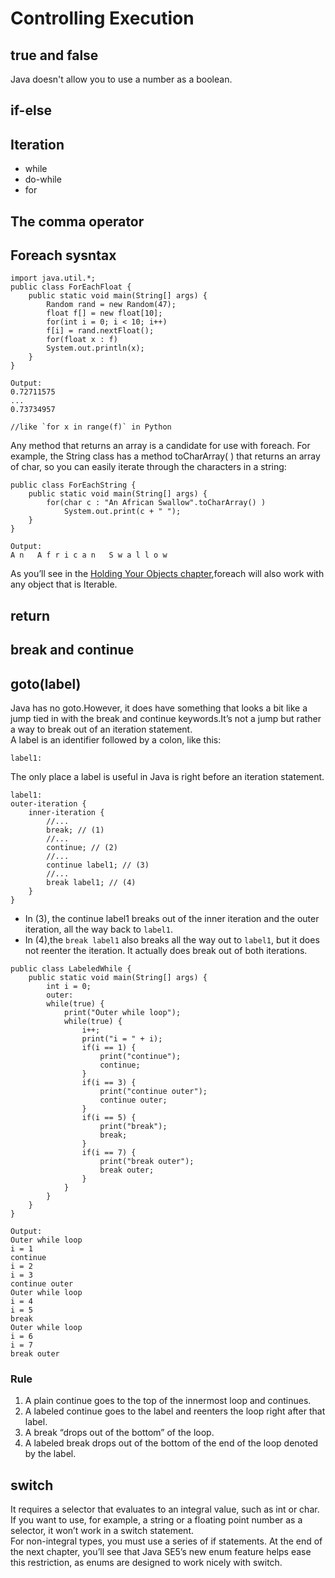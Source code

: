 # Controlling Execution
## true and false  
Java doesn't allow you to use a number as a boolean.
## if-else
## Iteration
+ while
+ do-while
+ for

## The comma operator  
## Foreach sysntax
```
import java.util.*;
public class ForEachFloat {
    public static void main(String[] args) {
        Random rand = new Random(47);
        float f[] = new float[10];
        for(int i = 0; i < 10; i++)
        f[i] = rand.nextFloat();
        for(float x : f)
        System.out.println(x);
    }
} 

Output:
0.72711575
...
0.73734957

//like `for x in range(f)` in Python
```

Any method that returns an array is a candidate for use with foreach. For example, the String class has a method toCharArray( ) that returns an array of char, so you can easily iterate through the characters in a string:
```
public class ForEachString {
    public static void main(String[] args) {
        for(char c : "An African Swallow".toCharArray() )
            System.out.print(c + " ");
    }
} 

Output:
A n   A f r i c a n   S w a l l o w
```

As you’ll see in the [Holding Your Objects chapter](),foreach will also work with any object that is Iterable.

## return  
## break and continue
## goto(label)  
Java has no goto.However, it does have something that looks a bit like a jump tied in with the break and continue keywords.It’s not a jump but rather a way to break out of an iteration statement.  
A label is an identifier followed by a colon, like this:  
```
label1:
```

The only place a label is useful in Java is right before an iteration statement.
```
label1:
outer-iteration {
    inner-iteration {
        //...
        break; // (1)
        //...
        continue; // (2)
        //...
        continue label1; // (3)
        //...
        break label1; // (4)
    }
}
```

+ In (3), the continue label1 breaks out of the inner iteration and the outer iteration, all the way back to `label1`.
+ In (4),the `break label1` also breaks all the way out to `label1`, but it does not reenter the iteration. It actually does break out of both iterations.

```
public class LabeledWhile {
    public static void main(String[] args) {
        int i = 0;
        outer:
        while(true) {
            print("Outer while loop");
            while(true) {
                i++;
                print("i = " + i);
                if(i == 1) {
                    print("continue");
                    continue;
                }
                if(i == 3) {
                    print("continue outer");
                    continue outer;
                }
                if(i == 5) {
                    print("break");
                    break;
                }
                if(i == 7) {
                    print("break outer");
                    break outer;
                }
            }
        }
    }
} 

Output:
Outer while loop
i = 1
continue
i = 2
i = 3
continue outer
Outer while loop
i = 4
i = 5
break
Outer while loop
i = 6
i = 7
break outer
```

### Rule  
1. A plain continue goes to the top of the innermost loop and continues.
2. A labeled continue goes to the label and reenters the loop right after that label.
3. A break “drops out of the bottom” of the loop.
4. A labeled break drops out of the bottom of the end of the loop denoted by the label.

## switch  
It requires a selector that evaluates to an integral value, such as int or char. If you want to use, for example, a string or a floating point number as a selector, it won’t work in a switch statement.  
For non-integral types, you must use a series of if statements. At the end of the next chapter, you’ll see that Java SE5’s new enum feature helps ease this restriction, as enums are designed to work nicely with switch.
